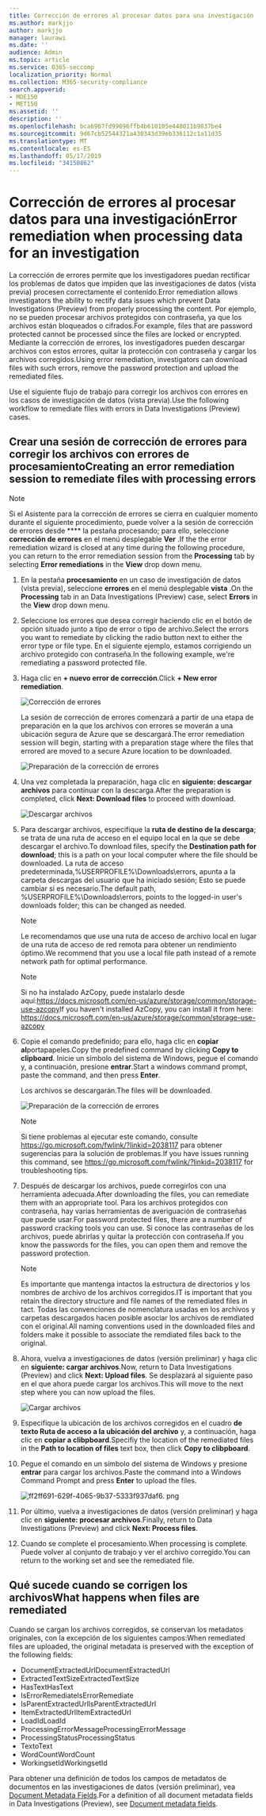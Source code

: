 ```yaml
---
title: Corrección de errores al procesar datos para una investigación
ms.author: markjjo
author: markjjo
manager: laurawi
ms.date: ''
audience: Admin
ms.topic: article
ms.service: O365-seccomp
localization_priority: Normal
ms.collection: M365-security-compliance
search.appverid:
- MOE150
- MET150
ms.assetid: ''
description: ''
ms.openlocfilehash: bca6967fd99696ffb4b610105e448011b9837be4
ms.sourcegitcommit: 9d67cb52544321a430343d39eb336112c1a11d35
ms.translationtype: MT
ms.contentlocale: es-ES
ms.lasthandoff: 05/17/2019
ms.locfileid: "34150862"
---
```

# <a name="error-remediation-when-processing-data-for-an-investigation"></a><span data-ttu-id="7393a-102">Corrección de errores al procesar datos para una investigación</span><span class="sxs-lookup"><span data-stu-id="7393a-102">Error remediation when processing data for an investigation</span></span>

<span data-ttu-id="7393a-103">La corrección de errores permite que los investigadores puedan rectificar los problemas de datos que impiden que las investigaciones de datos (vista previa) procesen correctamente el contenido.</span><span class="sxs-lookup"><span data-stu-id="7393a-103">Error remediation allows investigators the ability to rectify data issues which prevent Data Investigations (Preview) from properly processing the content.</span></span> <span data-ttu-id="7393a-104">Por ejemplo, no se pueden procesar archivos protegidos con contraseña, ya que los archivos están bloqueados o cifrados.</span><span class="sxs-lookup"><span data-stu-id="7393a-104">For example, files that are password protected cannot be processed since the files are locked or encrypted.</span></span> <span data-ttu-id="7393a-105">Mediante la corrección de errores, los investigadores pueden descargar archivos con estos errores, quitar la protección con contraseña y cargar los archivos corregidos.</span><span class="sxs-lookup"><span data-stu-id="7393a-105">Using error remediation, investigators can download files with such errors, remove the password protection and upload the remediated files.</span></span>

<span data-ttu-id="7393a-106">Use el siguiente flujo de trabajo para corregir los archivos con errores en los casos de investigación de datos (vista previa).</span><span class="sxs-lookup"><span data-stu-id="7393a-106">Use the following workflow to remediate files with errors in Data Investigations (Preview) cases.</span></span>

## <a name="creating-an-error-remediation-session-to-remediate-files-with-processing-errors"></a><span data-ttu-id="7393a-107">Crear una sesión de corrección de errores para corregir los archivos con errores de procesamiento</span><span class="sxs-lookup"><span data-stu-id="7393a-107">Creating an error remediation session to remediate files with processing errors</span></span>

>[!NOTE]
><span data-ttu-id="7393a-108">Si el Asistente para la corrección de errores se cierra en cualquier momento durante el siguiente procedimiento, puede volver a la sesión de corrección de errores desde \*\*\*\* la pestaña procesando; para ello, seleccione **corrección de errores** en el menú desplegable **Ver** .</span><span class="sxs-lookup"><span data-stu-id="7393a-108">If the the error remediation wizard is closed at any time during the following procedure, you can return to the error remediation session from the **Processing** tab by selecting **Error remediations** in the **View** drop down menu.</span></span>

1. <span data-ttu-id="7393a-109">En la pestaña **procesamiento** en un caso de investigación de datos (vista previa), seleccione **errores** en el menú desplegable **vista** .</span><span class="sxs-lookup"><span data-stu-id="7393a-109">On the **Processing** tab in an Data Investigations (Preview) case, select **Errors** in the **View** drop down menu.</span></span>

2. <span data-ttu-id="7393a-110">Seleccione los errores que desea corregir haciendo clic en el botón de opción situado junto a tipo de error o tipo de archivo.</span><span class="sxs-lookup"><span data-stu-id="7393a-110">Select the errors you want to remediate by clicking the radio button next to either the error type or file type.</span></span>  <span data-ttu-id="7393a-111">En el siguiente ejemplo, estamos corrigiendo un archivo protegido con contraseña.</span><span class="sxs-lookup"><span data-stu-id="7393a-111">In the following example, we're remediating a password protected file.</span></span>

3. <span data-ttu-id="7393a-112">Haga clic en **+ nuevo error de corrección**.</span><span class="sxs-lookup"><span data-stu-id="7393a-112">Click **+ New error remediation**.</span></span>

    ![Corrección de errores](../media/8c2faf1a-834b-44fc-b418-6a18aed8b81a.png)

    <span data-ttu-id="7393a-114">La sesión de corrección de errores comenzará a partir de una etapa de preparación en la que los archivos con errores se moverán a una ubicación segura de Azure que se descargará.</span><span class="sxs-lookup"><span data-stu-id="7393a-114">The error remediation session will begin, starting with a preparation stage where the files that errored are moved to a secure Azure location to be downloaded.</span></span>

    ![Preparación de la corrección de errores](../media/390572ec-7012-47c4-a6b6-4cbb5649e8a8.png)

4. <span data-ttu-id="7393a-116">Una vez completada la preparación, haga clic en **siguiente: descargar archivos** para continuar con la descarga.</span><span class="sxs-lookup"><span data-stu-id="7393a-116">After the preparation is completed, click **Next: Download files** to proceed with download.</span></span>

    ![Descargar archivos](../media/6ac04b09-8e13-414a-9e24-7c75ba586363.png)

5. <span data-ttu-id="7393a-118">Para descargar archivos, especifique la **ruta de destino de la descarga**; se trata de una ruta de acceso en el equipo local en la que se debe descargar el archivo.</span><span class="sxs-lookup"><span data-stu-id="7393a-118">To download files, specify the **Destination path for download**; this is a path on your local computer where the file should be downloaded.</span></span>  <span data-ttu-id="7393a-119">La ruta de acceso predeterminada,%USERPROFILE%\Downloads\errors, apunta a la carpeta descargas del usuario que ha iniciado sesión; Esto se puede cambiar si es necesario.</span><span class="sxs-lookup"><span data-stu-id="7393a-119">The default path, %USERPROFILE%\Downloads\errors, points to the logged-in user's downloads folder; this can be changed as needed.</span></span>

    >[!NOTE]
    ><span data-ttu-id="7393a-120">Le recomendamos que use una ruta de acceso de archivo local en lugar de una ruta de acceso de red remota para obtener un rendimiento óptimo.</span><span class="sxs-lookup"><span data-stu-id="7393a-120">We recommend that you use a local file path instead of a remote network path for optimal performance.</span></span>

    > [!NOTE]
    > <span data-ttu-id="7393a-121">Si no ha instalado AzCopy, puede instalarlo desde aquí:https://docs.microsoft.com/en-us/azure/storage/common/storage-use-azcopy</span><span class="sxs-lookup"><span data-stu-id="7393a-121">If you haven't installed AzCopy, you can install it from here: https://docs.microsoft.com/en-us/azure/storage/common/storage-use-azcopy</span></span>

6. <span data-ttu-id="7393a-122">Copie el comando predefinido; para ello, haga clic en **copiar al**portapapeles.</span><span class="sxs-lookup"><span data-stu-id="7393a-122">Copy the predefined command by clicking **Copy to clipboard**.</span></span> <span data-ttu-id="7393a-123">Inicie un símbolo del sistema de Windows, pegue el comando y, a continuación, presione **entrar**.</span><span class="sxs-lookup"><span data-stu-id="7393a-123">Start a windows command prompt, paste the command, and then press **Enter**.</span></span>  

    <span data-ttu-id="7393a-124">Los archivos se descargarán.</span><span class="sxs-lookup"><span data-stu-id="7393a-124">The files will be downloaded.</span></span>

    ![Preparación de la corrección de errores](../media/f364ab4d-31c5-4375-b69f-650f694a2f69.png)

     > [!NOTE]
     > <span data-ttu-id="7393a-126">Si tiene problemas al ejecutar este comando, consulte https://go.microsoft.com/fwlink/?linkid=2038117 para obtener sugerencias para la solución de problemas.</span><span class="sxs-lookup"><span data-stu-id="7393a-126">If you have issues running this command, see https://go.microsoft.com/fwlink/?linkid=2038117 for troubleshooting tips.</span></span>

7. <span data-ttu-id="7393a-127">Después de descargar los archivos, puede corregirlos con una herramienta adecuada.</span><span class="sxs-lookup"><span data-stu-id="7393a-127">After downloading the files, you can remediate them with an appropriate tool.</span></span> <span data-ttu-id="7393a-128">Para los archivos protegidos con contraseña, hay varias herramientas de averiguación de contraseñas que puede usar.</span><span class="sxs-lookup"><span data-stu-id="7393a-128">For password protected files, there are a number of password cracking tools you can use.</span></span> <span data-ttu-id="7393a-129">Si conoce las contraseñas de los archivos, puede abrirlas y quitar la protección con contraseña.</span><span class="sxs-lookup"><span data-stu-id="7393a-129">If you know the passwords for the files, you can open them and remove the password protection.</span></span>
    > [!NOTE]
    > <span data-ttu-id="7393a-130">Es importante que mantenga intactos la estructura de directorios y los nombres de archivo de los archivos corregidos.</span><span class="sxs-lookup"><span data-stu-id="7393a-130">IT is important that you retain the directory structure and file names of the remediated files in tact.</span></span>  <span data-ttu-id="7393a-131">Todas las convenciones de nomenclatura usadas en los archivos y carpetas descargados hacen posible asociar los archivos de remdiated con el original.</span><span class="sxs-lookup"><span data-stu-id="7393a-131">All naming conventions used in the downloaded files and folders make it possible to associate the remdiated files back to the original.</span></span>

8. <span data-ttu-id="7393a-132">Ahora, vuelva a investigaciones de datos (versión preliminar) y haga clic en **siguiente: cargar archivos**.</span><span class="sxs-lookup"><span data-stu-id="7393a-132">Now, return to Data Investigations (Preview) and click **Next: Upload files**.</span></span>  <span data-ttu-id="7393a-133">Se desplazará al siguiente paso en el que ahora puede cargar los archivos.</span><span class="sxs-lookup"><span data-stu-id="7393a-133">This will move to the next step where you can now upload the files.</span></span>

    ![Cargar archivos](../media/af3d8617-1bab-4ecd-8de0-22e53acba240.png)

9. <span data-ttu-id="7393a-135">Especifique la ubicación de los archivos corregidos en el cuadro **de texto Ruta de acceso a la ubicación del archivo** y, a continuación, haga clic en **copiar a clibpboard**.</span><span class="sxs-lookup"><span data-stu-id="7393a-135">Specifiy the location of the remediated files in the **Path to location of files** text box, then click **Copy to clibpboard**.</span></span>

10. <span data-ttu-id="7393a-136">Pegue el comando en un símbolo del sistema de Windows y presione **entrar** para cargar los archivos.</span><span class="sxs-lookup"><span data-stu-id="7393a-136">Paste the command into a Windows Command Prompt and press **Enter** to upload the files.</span></span>

    ![ff2ff691-629f-4065-9b37-5333f937daf6. png](../media/ff2ff691-629f-4065-9b37-5333f937daf6.png)

11. <span data-ttu-id="7393a-138">Por último, vuelva a investigaciones de datos (versión preliminar) y haga clic en **siguiente: procesar archivos**.</span><span class="sxs-lookup"><span data-stu-id="7393a-138">Finally, return to Data Investigations (Preview) and click **Next: Process files**.</span></span>

12. <span data-ttu-id="7393a-139">Cuando se complete el procesamiento.</span><span class="sxs-lookup"><span data-stu-id="7393a-139">When processing is complete.</span></span>  <span data-ttu-id="7393a-140">Puede volver al conjunto de trabajo y ver el archivo corregido.</span><span class="sxs-lookup"><span data-stu-id="7393a-140">You can return to the working set and see the remediated file.</span></span>

## <a name="what-happens-when-files-are-remediated"></a><span data-ttu-id="7393a-141">Qué sucede cuando se corrigen los archivos</span><span class="sxs-lookup"><span data-stu-id="7393a-141">What happens when files are remediated</span></span>

<span data-ttu-id="7393a-142">Cuando se cargan los archivos corregidos, se conservan los metadatos originales, con la excepción de los siguientes campos:</span><span class="sxs-lookup"><span data-stu-id="7393a-142">When remediated files are uploaded, the original metadata is preserved with the exception of the following fields:</span></span> 

- <span data-ttu-id="7393a-143">DocumentExtractedUrl</span><span class="sxs-lookup"><span data-stu-id="7393a-143">DocumentExtractedUrl</span></span>
- <span data-ttu-id="7393a-144">ExtractedTextSize</span><span class="sxs-lookup"><span data-stu-id="7393a-144">ExtractedTextSize</span></span>
- <span data-ttu-id="7393a-145">HasText</span><span class="sxs-lookup"><span data-stu-id="7393a-145">HasText</span></span>
- <span data-ttu-id="7393a-146">IsErrorRemediate</span><span class="sxs-lookup"><span data-stu-id="7393a-146">IsErrorRemediate</span></span>
- <span data-ttu-id="7393a-147">IsParentExtractedUrl</span><span class="sxs-lookup"><span data-stu-id="7393a-147">IsParentExtractedUrl</span></span>
- <span data-ttu-id="7393a-148">ItemExtractedUrl</span><span class="sxs-lookup"><span data-stu-id="7393a-148">ItemExtractedUrl</span></span>
- <span data-ttu-id="7393a-149">LoadId</span><span class="sxs-lookup"><span data-stu-id="7393a-149">LoadId</span></span>
- <span data-ttu-id="7393a-150">ProcessingErrorMessage</span><span class="sxs-lookup"><span data-stu-id="7393a-150">ProcessingErrorMessage</span></span>
- <span data-ttu-id="7393a-151">ProcessingStatus</span><span class="sxs-lookup"><span data-stu-id="7393a-151">ProcessingStatus</span></span>
- <span data-ttu-id="7393a-152">Texto</span><span class="sxs-lookup"><span data-stu-id="7393a-152">Text</span></span>
- <span data-ttu-id="7393a-153">WordCount</span><span class="sxs-lookup"><span data-stu-id="7393a-153">WordCount</span></span>
- <span data-ttu-id="7393a-154">WorkingsetId</span><span class="sxs-lookup"><span data-stu-id="7393a-154">WorkingsetId</span></span>

<span data-ttu-id="7393a-155">Para obtener una definición de todos los campos de metadatos de documentos en las investigaciones de datos (versión preliminar), vea [Document Metadata Fields](document-metadata-fields.md).</span><span class="sxs-lookup"><span data-stu-id="7393a-155">For a definition of all document metadata fields in Data Investigations (Preview), see [Document metadata fields](document-metadata-fields.md).</span></span>